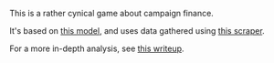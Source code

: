 This is a rather cynical game about campaign finance.

It's based on [this model](https://github.com/WestleyArgentum/influence-game-model), and uses data gathered using [this scraper](https://github.com/WestleyArgentum/maplight-scraper).

For a more in-depth analysis, see [this writeup](http://blog.westleyargentum.com/blog/2015/02/02/congress-is-a-game/).
